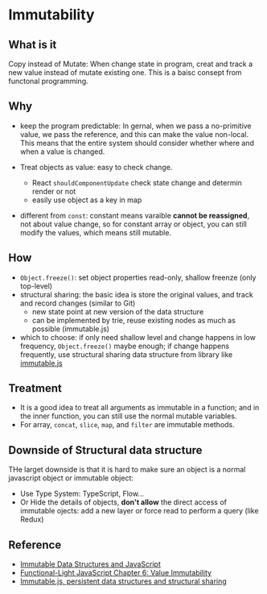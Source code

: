# Immutability
## What is it
Copy instead of Mutate: When change state in program, creat and track a new value instead of mutate existing one. This is a baisc consept from functonal programming.

## Why
- keep the program predictable: In gernal, when we pass a no-primitive value, we pass the reference, and this can make the value non-local. This means that the entire system should consider whether where and when a value is changed.

- Treat objects as value: easy to check change.
    - React `shouldComponentUpdate` check state change and determin render or not
    - easily use object as a key in map
- different from `const`: constant means varaible **cannot be reassigned**, not about value change, so for constant array or object, you can still modify the values, which means still mutable.

## How
- `Object.freeze()`: set object properties read-only, shallow freenze (only top-level)
- structural sharing: the basic idea is store the original values, and track and record changes (similar to Git)
    - new state point at new version of the data structure
    - can be implemented by trie, reuse existing nodes as much as possible (immutable.js)
- which to choose: if only need shallow level and change happens in low frequency, `Object.freeze()` maybe enough; if change happens frequently, use structural sharing data structure from library like [immutable.js](https://github.com/immutable-js/immutable-js)

## Treatment
- It is a good idea to treat all arguments as immutable in a function; and in the inner function, you can still use the normal mutable variables.
- For array, `concat`, `slice`, `map`, and `filter` are immutable methods.

## Downside of Structural data structure
THe larget downside is that it is hard to make sure an object is a normal javascript object or immutable object:
- Use Type System: TypeScript, Flow...
- Or Hide the details of objects, **don't allow** the direct access of immutable ojects: add a new layer or force read to perform a query (like Redux)

## Reference
- [Immutable Data Structures and JavaScript
](https://jlongster.com/Using-Immutable-Data-Structures-in-JavaScript#Immutable.js)
- [Functional-Light JavaScript Chapter 6: Value Immutability](https://github.com/getify/Functional-Light-JS/blob/master/manuscript/ch6.md/#chapter-6-value-immutability)
- [Immutable.js, persistent data structures and structural sharing](https://medium.com/@dtinth/immutable-js-persistent-data-structures-and-structural-sharing-6d163fbd73d2)
